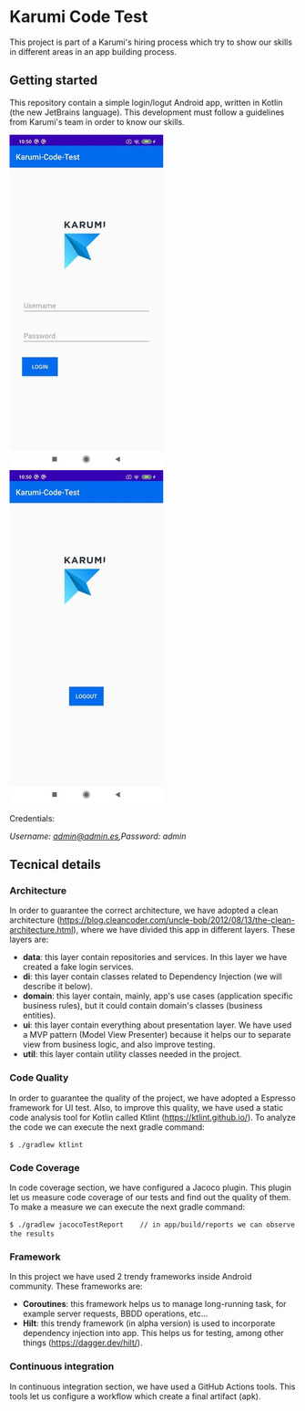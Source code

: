 # Karumi Code Test
This project is part of a Karumi's hiring process which try to show our skills in different areas in an app building process.

## Getting started
This repository contain a simple login/logut Android app, written in Kotlin (the new JetBrains language). This development must follow a guidelines from Karumi's team in order to know our skills.

![Login](/screenshots/login.jpg?raw=true "Login")
![Logout](/screenshots/logout.jpg?raw=true "Logout")

Credentials:

*Username: admin@admin.es,Password: admin*

## Tecnical details
### Architecture
In order to guarantee the correct architecture, we have adopted a clean architecture (https://blog.cleancoder.com/uncle-bob/2012/08/13/the-clean-architecture.html), where we have divided this app in different layers. These layers are:
* **data**: this layer contain repositories and services. In this layer we have created a fake login services.
* **di**: this layer contain classes related to Dependency Injection (we will describe it below).
* **domain**: this layer contain, mainly, app's use cases (application specific business rules), but it could contain domain's classes (business entities). 
* **ui**: this layer contain everything about presentation layer. We have used a MVP pattern (Model View Presenter) because it helps our to separate view from business logic, and also improve testing.  
* **util**: this layer contain utility classes needed in the project.

### Code Quality
In order to guarantee the quality of the project, we have adopted a Espresso framework for UI test.
Also, to improve this quality, we have used a static code analysis tool for Kotlin called Ktlint (https://ktlint.github.io/). To analyze the code we can execute the next gradle command:
```
$ ./gradlew ktlint
``` 
### Code Coverage
In code coverage section, we have configured a Jacoco plugin. This plugin let us measure code coverage of our tests and find out the quality of them. To make a measure we can execute the next gradle command:
```
$ ./gradlew jacocoTestReport	// in app/build/reports we can observe the results
``` 
 
 ### Framework
In this project we have used 2 trendy frameworks inside Android community. These frameworks are:
* **Coroutines**: this framework helps us to manage long-running task, for example server requests, BBDD operations, etc... 
* **Hilt**: this trendy framework (in alpha version) is used to incorporate dependency injection into app. This helps us for testing, among other things (https://dagger.dev/hilt/). 
 
### Continuous integration 
In continuous integration section, we have used a GitHub Actions tools. This tools let us configure a workflow which create a final artifact (apk).  


